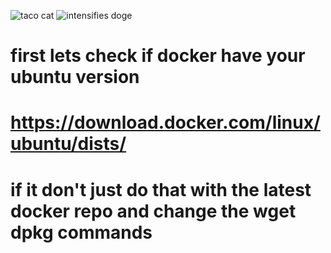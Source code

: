 ![taco cat](https://cdn.emojidex.com/emoji/seal/taco_cat.png "taco cat")
![intensifies doge](https://cdn.emojidex.com/emoji/seal/intensifies_doge.png "intensifies doge")

first lets check if docker have your ubuntu version 
===================================================
https://download.docker.com/linux/ubuntu/dists/
===================================================
if it don't just do that with the latest docker repo and change the wget dpkg commands
================================================================
